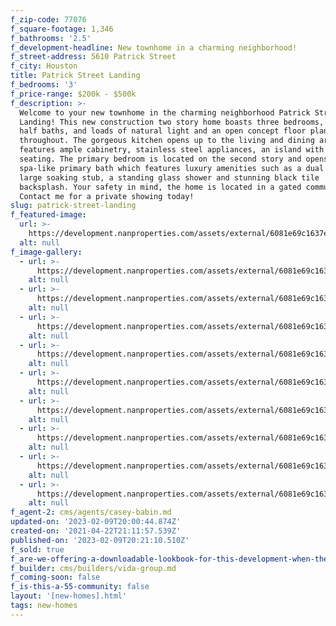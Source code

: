 ```yaml
---
f_zip-code: 77076
f_square-footage: 1,346
f_bathrooms: '2.5'
f_development-headline: New townhome in a charming neighborhood!
f_street-address: 5610 Patrick Street
f_city: Houston
title: Patrick Street Landing
f_bedrooms: '3'
f_price-range: $200k - $500k
f_description: >-
  Welcome to your new townhome in the charming neighborhood Patrick Street
  Landing! This new construction two story home boasts three bedrooms, two and a
  half baths, and loads of natural light and an open concept floor plan
  throughout. The gorgeous kitchen opens up to the living and dining area and
  features ample cabinetry, stainless steel appliances, an island with bar
  seating. The primary bedroom is located on the second story and opens to the
  spa-like primary bath which features luxury amenities such as a dual sinks, a
  large soaking stub, a standing glass shower and stunning black tile
  backsplash. Your safety in mind, the home is located in a gated community.
  Contact me for a private showing today!
slug: patrick-street-landing
f_featured-image:
  url: >-
    https://development.nanproperties.com/assets/external/6081e69c1637e7ae8e2244bd_6077c89a4e8d6bd598eaaf33_6048fe6dea4c1ak3_8405-hdr-1.jpeg
  alt: null
f_image-gallery:
  - url: >-
      https://development.nanproperties.com/assets/external/6081e69c1637e745e32244be_6077c89b4e8d6b5ed2eaaf3b_6048d23d3ebbeak3_8261-hdr.jpeg
    alt: null
  - url: >-
      https://development.nanproperties.com/assets/external/6081e69c1637e7efd82244c1_6077c89b4e8d6bfd6deaaf3a_6048d23ed7915ak3_8264-hdr.jpeg
    alt: null
  - url: >-
      https://development.nanproperties.com/assets/external/6081e69c1637e71f042244bf_6077c89a4e8d6b04c2eaaf36_6048d23f99983ak3_8273-hdr.jpeg
    alt: null
  - url: >-
      https://development.nanproperties.com/assets/external/6081e69c1637e7472c2244c5_6077c89a4e8d6b6c7ceaaf35_6048d2404e55bak3_8276-hdr.jpeg
    alt: null
  - url: >-
      https://development.nanproperties.com/assets/external/6081e69c1637e76e842244c2_6077c89a4e8d6b3b87eaaf34_6048d24127434ak3_8288-hdr.jpeg
    alt: null
  - url: >-
      https://development.nanproperties.com/assets/external/6081e69c1637e707982244c4_6077c89b4e8d6ba84beaaf39_6048d241ecae1ak3_8306-hdr.jpeg
    alt: null
  - url: >-
      https://development.nanproperties.com/assets/external/6081e69c1637e7ccc52244c3_6077c89a4e8d6bff44eaaf38_6048d242ea48fak3_8336-hdr.jpeg
    alt: null
  - url: >-
      https://development.nanproperties.com/assets/external/6081e69c1637e7a2782244c6_6077c89b4e8d6be78beaaf3c_6048d243c405dak3_8342-hdr.jpeg
    alt: null
  - url: >-
      https://development.nanproperties.com/assets/external/6081e69c1637e77bfd2244c0_6077c89a4e8d6b73bceaaf37_6048d2449b7e6ak3_8357-hdr.jpeg
    alt: null
f_agent-2: cms/agents/casey-babin.md
updated-on: '2023-02-09T20:00:44.874Z'
created-on: '2021-04-22T21:11:57.539Z'
published-on: '2023-02-09T20:21:10.510Z'
f_sold: true
f_are-we-offering-a-downloadable-lookbook-for-this-development-when-they-submit-their-contact-info: false
f_builder: cms/builders/vida-group.md
f_coming-soon: false
f_is-this-a-55-community: false
layout: '[new-homes].html'
tags: new-homes
---
```



